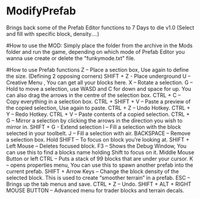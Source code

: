 # ModifyPrefab
Brings back some of the Prefab Editor functions to 7 Days to die v1.0
(Select and fill with specific block, density....)

#How to use the MOD:
Simply place the folder from the archive in the Mods folder and run the game, depending on which mode of Prefab Editor you wanna use create or delete the "funkymode.txt" file.

#How to use Prefab functions
Z – Place a section box, Use again to define the size. (Defining 2 opposing corners)
SHIFT + Z - Place underground
U – Creative Menu , You can get all your blocks here.
X – Rotate a selection.
G – Hold to move a selection, use WASD and C for down and space for up. You can also drag the arrows in the centre of the selection box.
CTRL + C – Copy everything in a selection box.
CTRL + SHIFT + V – Paste a preview of the copied selection, Use again to paste.
CTRL + Z – Undo Hotkey.
CTRL + Y – Redo Hotkey.
CTRL + V – Paste contents of a copied selection.
CTRL + G – Mirror a selection by clicking the arrows in the direction you wish to mirror in.
SHIFT + G - Extend selection
l – Fill a selection with the block selected in your toolbelt.
J – Fill a selection with air.
BACKSPACE – Remove a selection box.
Hold SHIFT – To focus on block you’re looking at.
SHIFT + Left Mouse – Deletes focused block.
F3 – Shows the Debug Window, You can use this to find a blocks name holding Shift to focus on it.
Middle Mouse Button or left CTRL – Puts a stack of 99 blocks that are under your cursor.
K – opens properties menu, You can use this to spawn another prefab into the current prefab.
SHIFT + Arrow Keys – Change the block density of the selected block. This is used to create “smoother terrain” in a prefab.
ESC – Brings up the tab menus and save.
CTRL + Z – Undo.
SHIFT + ALT + RIGHT MOUSE BUTTON – Advanced menu for trader blocks and terrain decals.
